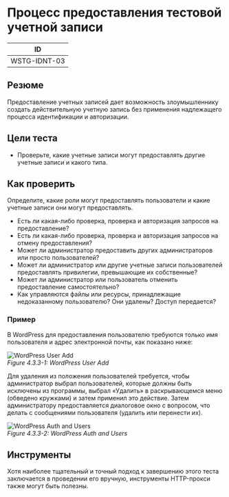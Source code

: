 # Процесс предоставления тестовой учетной записи

| ID |
| ------------- |
| WSTG-IDNT-03 |

## Резюме

Предоставление учетных записей дает возможность злоумышленнику создать действительную учетную запись без применения надлежащего процесса идентификации и авторизации.

## Цели теста

- Проверьте, какие учетные записи могут предоставлять другие учетные записи и какого типа.

## Как проверить

Определите, какие роли могут предоставлять пользователи и какие учетные записи они могут предоставлять.

- Есть ли какая-либо проверка, проверка и авторизация запросов на предоставление?
- Есть ли какая-либо проверка, проверка и авторизация запросов на отмену предоставления?
- Может ли администратор предоставить других администраторов или просто пользователей?
- Может ли администратор или другие учетные записи пользователей предоставлять привилегии, превышающие их собственные?
- Может ли администратор или пользователь отменить предоставление самостоятельно?
- Как управляются файлы или ресурсы, принадлежащие недоказанному пользователю? Они удалены? Доступ передается?

### Пример

В WordPress для предоставления пользователю требуются только имя пользователя и адрес электронной почты, как показано ниже:

![WordPress User Add](images/Wordpress_useradd.png)\
*Figure 4.3.3-1: WordPress User Add*

Для удаления из положения пользователей требуется, чтобы администратор выбрал пользователей, которые должны быть исключены из программы, выбрал «Удалить» в раскрывающемся меню (обведено кружками) и затем применил это действие. Затем администратору предоставляется диалоговое окно с вопросом, что делать с сообщениями пользователя (удалить или перенести их).

![WordPress Auth and Users](images/Wordpress_authandusers.png)\
*Figure 4.3.3-2: WordPress Auth and Users*

## Инструменты

Хотя наиболее тщательный и точный подход к завершению этого теста заключается в проведении его вручную, инструменты HTTP-прокси также могут быть полезны.

